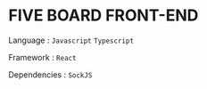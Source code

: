 # FIVE BOARD FRONT-END

Language : `Javascript` `Typescript`

Framework : `React`

Dependencies : `SockJS`
